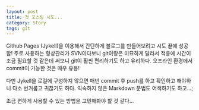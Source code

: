 ```yaml
---
layout: post
title: 첫 포스팅 시도...
category: Story
tags: git
---
```

Github Pages (Jykell)을 이용해서 간단하게 블로그를 만들어보려고 시도 끝에 성공함!
주로 사용하는 형상관리가 SVN이다보니 git이랑은 미묘하게 달라서 적응에 시간이 조금 필요할 것 같은데 써보니 git이 훨씬 편리하기도 하고 유리하다.
오프라인 환경에서 commit이 가능한 것은 매우 유용!

다만 Jykell을 로컬에 구성하지 않으면 매번 commit 후 push를 하고 확인하고 해야하니 다소 번거롭고 귀찮기도 하다.
익숙하지 않은 Markdown 문법도 어색하기도 하고...;

조금 편하게 사용할 수 있는 방법을 고민해봐야 할 것 같다...
